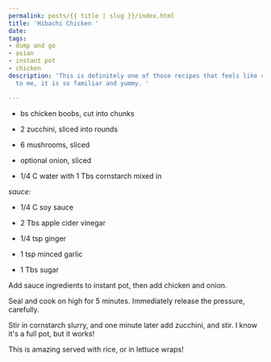 ```yaml
---
permalink: posts/{{ title | slug }}/index.html
title: 'Hibachi Chicken '
date: 
tags:
- dump and go
- asian
- instant pot
- chicken
description: 'This is definitely one of those recipes that feels like comfort food
  to me, it is so familiar and yummy. '

---
```

* bs chicken boobs, cut into chunks


* 2 zucchini, sliced into rounds


* 6 mushrooms, sliced


* optional onion, sliced


* 1/4 C water with 1 Tbs cornstarch mixed in

_sauce:_

* 1/4 C soy sauce


* 2 Tbs apple cider vinegar


* 1/4 tsp ginger


* 1 tsp minced garlic


* 1 Tbs sugar

Add sauce ingredients to instant pot, then add chicken and onion.

Seal and cook on high for 5 minutes. Immediately release the pressure, carefully.

Stir in cornstarch slurry, and one minute later add zucchini, and stir. I know it's a full pot, but it works!

This is amazing served with rice, or in lettuce wraps!